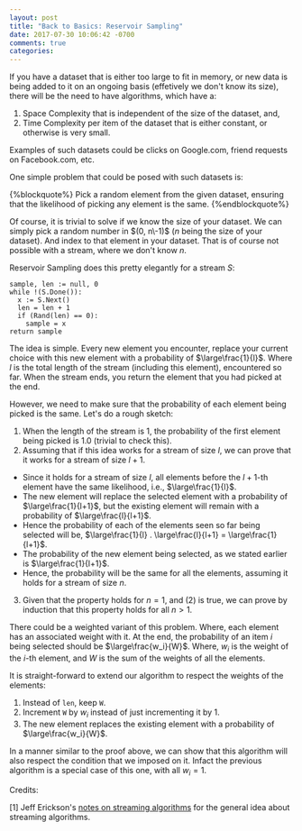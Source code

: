 ```yaml
---
layout: post
title: "Back to Basics: Reservoir Sampling"
date: 2017-07-30 10:06:42 -0700
comments: true
categories: 
---
```

If you have a dataset that is either too large to fit in memory, or new data is being added to it on an ongoing basis (effetively we don't know its size), there will be the need to have algorithms, which have a:

1. Space Complexity that is independent of the size of the dataset, and, 
2. Time Complexity per item of the dataset that is either constant, or otherwise is very small. 

Examples of such datasets could be clicks on Google.com, friend requests on Facebook.com, etc.

One simple problem that could be posed with such datasets is: 

{%blockquote%}
Pick a random element from the given dataset, ensuring that the likelihood of picking any element is the same. 
{%endblockquote%}

Of course, it is trivial to solve if we know the size of your dataset. We can simply pick a random number in $(0, n\-1)$ ($n$ being the size of your dataset). And index to that element in your dataset. That is of course not possible with a stream, where we don't know $n$.

Reservoir Sampling does this pretty elegantly for a stream $S$:

```
sample, len := null, 0
while !(S.Done()):
  x := S.Next()
  len = len + 1
  if (Rand(len) == 0):
    sample = x
return sample
```

The idea is simple. Every new element you encounter, replace your current choice with this new element with a probability of $\large\frac{1}{l}$. Where $l$ is the total length of the stream (including this element), encountered so far. When the stream ends, you return the element that you had picked at the end.

However, we need to make sure that the probability of each element being picked is the same. Let's do a rough sketch:

1. When the length of the stream is $1$, the probability of the first element being picked is $1.0$ (trivial to check this).
2. Assuming that if this idea works for a stream of size $l$, we can prove that it works for a stream of size $l+1$. 
  - Since it holds for a stream of size $l$, all elements before the $l+1$-th element have the same likelihood, i.e., $\large\frac{1}{l}$.
  - The new element will replace the selected element with a probability of $\large\frac{1}{l+1}$, but the existing element will remain with a probability of $\large\frac{l}{l+1}$.
  - Hence the probability of each of the elements seen so far being selected will be, $\large\frac{1}{l} . \large\frac{l}{l+1} = \large\frac{1}{l+1}$.
  - The probability of the new element being selected, as we stated earlier is $\large\frac{1}{l+1}$.
  - Hence, the probability will be the same for all the elements, assuming it holds for a stream of size $n$.
3. Given that the property holds for $n = 1$, and (2) is true, we can prove by induction that this property holds for all $n \gt 1$.  

There could be a weighted variant of this problem. Where, each element has an associated weight with it. At the end, the probability of an item $i$ being selected should be $\large\frac{w_i}{W}$. Where, $w_i$ is the weight of the $i$-th element, and $W$ is the sum of the weights of all the elements.

It is straight-forward to extend our algorithm to respect the weights of the elements:

1. Instead of `len`, keep `W`.
2. Increment `W` by $w_i$ instead of just incrementing it by 1.
3. The new element replaces the existing element with a probability of $\large\frac{w_i}{W}$.

In a manner similar to the proof above, we can show that this algorithm will also respect the condition that we imposed on it. Infact the previous algorithm is a special case of this one, with all $w_i = 1$.

Credits:

[1] Jeff Erickson's <a href="https://courses.engr.illinois.edu/cs473/sp2017/notes/06-bloom.pdf" target="_blank">notes on streaming algorithms</a> for the general idea about streaming algorithms.
